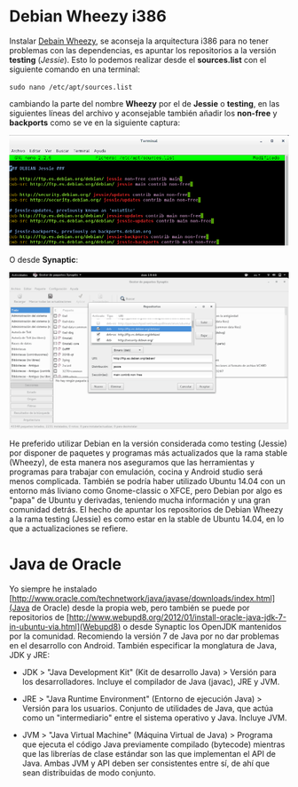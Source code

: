 # Debian Wheezy i386


Instalar [Debain Wheezy](http://cdimage.debian.org/debian-cd/7.8.0/i386/iso-cd/), se aconseja la arquitectura i386 para no tener problemas con las dependencias, es apuntar los repositorios a la versión **testing** (*Jessie*). Esto lo podemos realizar desde el **sources.list** con el siguiente comando en una terminal:

`sudo nano /etc/apt/sources.list`

cambiando la parte del nombre **Wheezy** por el de **Jessie** o **testing**, en las siguientes líneas del archivo y aconsejable también añadir los **non-free** y **backports** como se ve en la siguiente captura:

![Sources.list](https://github.com/Makova/Android-Galicia/blob/master/imagenes/SourceList.png)

O desde **Synaptic**:

![Synaptic](https://github.com/Makova/Android-Galicia/blob/master/imagenes/synaptic.png)

He preferido utilizar Debian en la versión considerada como testing (Jessie) por disponer de paquetes y programas más actualizados que la rama stable (Wheezy), de esta manera nos aseguramos que las herramientas y programas para trabajar con emulación, cocina y Android studio será menos complicada.
También se podría haber utilizado Ubuntu 14.04 con un entorno más liviano como Gnome-classic o XFCE, pero Debian por algo es "papa" de Ubuntu y derivadas, teniendo mucha información y una gran comunidad detrás. El hecho de apuntar los repositorios de Debian Wheezy a la rama testing (Jessie) es como estar en la stable de Ubuntu 14.04, en lo que a actualizaciones se refiere.

# Java de Oracle

Yo siempre he instalado [http://www.oracle.com/technetwork/java/javase/downloads/index.html](Java de Oracle) desde la propia web, pero también se puede por repositorios de [http://www.webupd8.org/2012/01/install-oracle-java-jdk-7-in-ubuntu-via.html](Webupd8) o desde Synaptic los OpenJDK mantenidos por la comunidad.
Recomiendo la versión 7 de Java por no dar problemas en el desarrollo con Android. También especificar la monglatura de Java, JDK y JRE:

* JDK > "Java Development Kit" (Kit de desarrollo Java) > Versión para los desarrolladores. Incluye el compilador de Java (javac), JRE y JVM.

* JRE > "Java Runtime Environment" (Entorno de ejecución Java) > Versión para los usuarios. Conjunto de utilidades de Java, que actúa como un "intermediario" entre el sistema operativo y Java. Incluye JVM.

* JVM > "Java Virtual Machine" (Máquina Virtual de Java) > Programa que ejecuta el código Java previamente compilado (bytecode) mientras que las librerías de clase estándar son las que implementan el API de Java. Ambas JVM y API deben ser consistentes entre sí, de ahí que sean distribuidas de modo conjunto.



